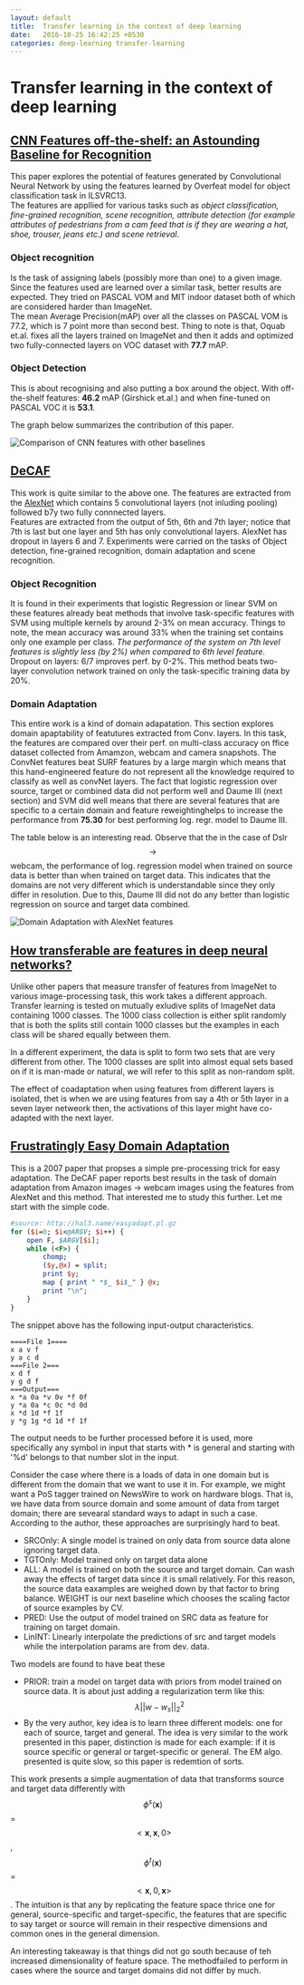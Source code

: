```yaml
---
layout: default
title:  Transfer learning in the context of deep learning
date:   2016-10-25 16:42:25 +0530
categories: deep-learning transfer-learning
---
```


# Transfer learning in the context of deep learning #

## [CNN Features off-the-shelf: an Astounding Baseline for Recognition][RIT'13] ##

This paper explores the potential of features generated by Convolutional Neural Network by using the features learned by Overfeat model for object classification task in ILSVRC13.  
The features are appllied for various tasks such as *object classification, fine-grained recognition, scene recognition, attribute detection (for example attributes of pedestrians from a cam feed that is if they are wearing a hat, shoe, trouser, jeans etc.) and scene retrieval*.   

### Object recognition ###

Is the task of assigning labels (possibly more than one) to a given image. 
Since the features used are learned over a similar task, better results are expected. 
They tried on PASCAL VOM and MIT indoor dataset both of which are considered harder than ImageNet.  
The mean Average Precision(mAP) over all the classes on PASCAL VOM is 77.2, which is 7 point more than second best. 
Thing to note is that, Oquab et.al. fixes all the layers trained on ImageNet and then it adds and optimized two fully-connected layers on VOC dataset with **77.7** mAP. 

### Object Detection ###

This is about recognising and also putting a box around the object.
With off-the-shelf features: **46.2** mAP (Girshick et.al.) and when fine-tuned on PASCAL VOC it is **53.1**.

The graph below summarizes the contribution of this paper.

![Comparison of CNN features with other baselines][feature-transfer]

## [DeCAF][decaf] ##

This work is quite similar to the above one. 
The features are extracted from the [AlexNet][alexnet] which contains 5 convolutional layers (not inluding pooling) followed b7y two fully connnected layers.  
Features are extracted from the output of 5th, 6th and 7th layer; notice that 7th is last but one layer and 5th has only convolutional layers. 
AlexNet has dropout in layers 6 and 7. 
Experiments were carried on the tasks of Object detection, fine-grained recognition, domain adaptation and scene recognition.  

### Object Recognition ###

It is found in their experiments that logistic Regression or linear SVM on these features already beat methods that involve task-specific features with SVM using multiple kernels by around 2-3% on mean accuracy.
Things to note, the mean accuracy was around 33% when the training set contains only one example per class. 
*The performance of the system on 7th level features is slightly less (by 2%) when compared to 6th level feature.*
Dropout on layers: 6/7 improves perf. by 0-2%.
This method beats two-layer convolution network trained on only the task-specific training data by 20%. 

### Domain Adaptation ###

This entire work is a kind of domain adapatation. 
This section explores domain apaptability of featutures extracted from Conv. layers.
In this task, the features are compared over their perf. on multi-class accuracy on ffice dataset collected from Amamzon, webcam and camera snapshots.
The ConvNet features beat SURF features by a large margin which means that this hand-engineered feature do not represent all the knowledge required to classify as well as convNet layers. 
The fact that logistic regression over source, target or combined data did not perform well and Daume III (next section) and SVM did well means that there are several features that are specific to a certain domain and feature reweightinghelps to increase the performance from **75.30** for best performing log. regr. model to Daume III.

The table below is an interesting read. 
Observe that the in the case of Dslr$$\rightarrow$$webcam, the performance of log. regression model when trained on source data is better than when trained on target data. 
This indicates that the domains are not very different which is understandable since they only differ in resolution. 
Due to this, Daume III did not do any better than logistic regression on source and target data combined.
 
 ![Domain Adaptation with AlexNet features][decaf-domain-adapt]
 
## [How transferable are features in deep neural networks?][transfer-bengio-14] ##

Unlike other papers that measure transfer of features from ImageNet to various image-processing task, this work takes a different approach. 
Transfer learning is tested on mutually exludive splits of ImageNet data containing 1000 classes. 
The 1000 class collection is either split randomly that is both the splits still contain 1000 classes but the examples in each class will be shared equally between them.

In a different experiment, the data is split to form two sets that are very different from other.
The 1000 classes are split into almost equal sets based on if it is man-made or natural, we will refer to this split as non-random split.

The effect of coadaptation when using features from different layers is isolated, thet is when we are using features from say a 4th or 5th layer in a seven layer netweork then, the activations of this layer might have co-adapted with the next layer.
 
## [Frustratingly Easy Domain Adaptation][easyadapt] ##

This is a 2007 paper that propses a simple pre-processing trick for easy adaptation. 
The DeCAF paper reports best results in the task of domain adaptation from Amazon images -> webcam images using the features from AlexNet and this method. 
That interested me to study this further.
Let me start with the simple code.  

```perl
#source: http://hal3.name/easyadapt.pl.gz
for ($i=0; $i<@ARGV; $i++) {
    open F, $ARGV[$i];
    while (<F>) {
        chomp;
        ($y,@x) = split;
        print $y;
        map { print " *$_ $i$_" } @x;
        print "\n";
    }
}
```

The snippet above has the following input-output characteristics. 
```text
====File 1====
x a v f
y a c d
===File 2===
x d f
y g d f
===Output===
x *a 0a *v 0v *f 0f
y *a 0a *c 0c *d 0d
x *d 1d *f 1f
y *g 1g *d 1d *f 1f
```
The output needs to be further processed before it is used, more specifically any symbol in input that starts with * is general and starting with '%d' belongs to that number slot in the input. 


Consider the case where there is a loads of data in one domain but is different from the domain that we want to use it in. 
For example, we might want a PoS tagger trained on NewsWire to work on hardware blogs. 
That is, we have data from source domain and some amount of data from target domain; there are sevearal standard ways to adapt in such a case. 
According to the author, these approaches are surprisingly hard to beat.
   
  * SRCOnly: A single model is trained on only data from source data alone ignoring target data.
  * TGTOnly: Model trained only on target data alone
  * ALL: A model is trained on both the source and target domain. 
	Can wash away the effects of target data since it is small relatively.
	For this reason, the source data eaxamples are weighed down by that factor to bring balance. 
	WEIGHT is our next baseline which chooses the scaling factor of source examples by CV.
  * PRED: Use the output of model trained on SRC data as feature for training on target domain.
  * LinINT: Linearly interpolate the predictions of src and target models while the interpolation params are from dev. data.
  
  Two models are found to have beat these 
  * PRIOR: train a model on target data with priors from model trained on source data. 
    It is about just adding a regularization term like this: $$\lambda{\lvert\lvert{w-w_s}\rvert\rvert _2}^2$$
  * By the very author, key idea is to learn three different models: one for each of source, target and general. 
    The idea is very similar to the work presented in this paper, distinction is made for each example: if it is source specific or general or target-specific or general.
	The EM algo. presented is quite slow, so this paper is redemtion of sorts.

This work presents a simple augmentation of data that transforms source and target data differently with $$\phi^s(\mathbf{x})$$=$$<\mathbf x,\mathbf x,0>$$, $$\phi^t(\mathbf{x})$$=$$<\mathbf x,0,\mathbf x>$$.
The intuition is that any by replicating the feature space thrice one for general, source-specific and target-specific, the features that are specific to say target or source will remain in their respective dimensions and common ones in the general dimension.

An interesting takeaway is that things did not go south because of teh increased dimensionality of feature space. 
The methodfailed to perform in cases where the source and target domains did not differ by much.


[RIT'13]: https://arxiv.org/pdf/1403.6382v3.pdf
[feature-transfer]: /assets/images/feature-transfer13.png
[decaf]: https://arxiv.org/pdf/1310.1531v1.pdf
[alexnet]: https://papers.nips.cc/paper/4824-imagenet-classification-with-deep-convolutional-neural-networks.pdf "ImageNet classification with deep convolutional neural networks. "
[easyadapt]: http://www.umiacs.umd.edu/~hal/docs/daume07easyadapt.pdf "Frustratingly Easy Domain Adaptation"
[decaf-domain-adapt]: /assets/images/decaf-domain-adapt.png
[transfer-bengio-14]: https://arxiv.org/abs/1411.1792
